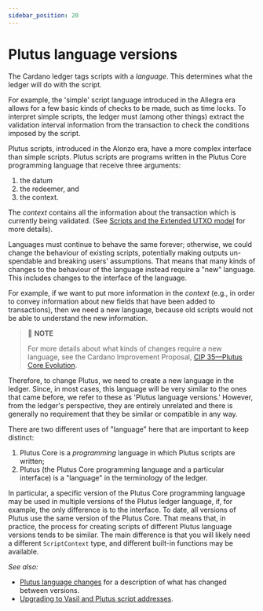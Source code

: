 ```yaml
---
sidebar_position: 20
---
```


# Plutus language versions

The Cardano ledger tags scripts with a *language*. 
This determines what the ledger will do with the script.

For example, the 'simple' script language introduced in the Allegra era allows for a few basic kinds of checks to be made, such as time locks. 
To interpret simple scripts, the ledger must (among other things) extract the validation interval information from the transaction to check the conditions imposed by the script.

Plutus scripts, introduced in the Alonzo era, have a more complex interface than simple scripts. 
Plutus scripts are programs written in the Plutus Core programming language that receive three arguments:

1. the datum
2. the redeemer, and
3. the context.

The *context* contains all the information about the transaction which is currently being validated. (See [Scripts and the Extended UTXO model](ledger.md#scripts-and-the-extended-utxo-model) for more details).

Languages must continue to behave the same forever; otherwise, we could change the behaviour of existing scripts, potentially making outputs un-spendable and breaking users' assumptions. 
That means that many kinds of changes to the behaviour of the language instead require a "new" language. 
This includes changes to the interface of the language.

For example, if we want to put more information in the *context* (e.g., in order to convey information about new fields that have been added to transactions), then we need a new language, because old scripts would not be able to understand the new information.

> :pushpin: **NOTE**
> 
> For more details about what kinds of changes require a new language, see the Cardano Improvement Proposal, [CIP 35&mdash;Plutus Core Evolution](https://cips.cardano.org/cips/cip35/).

Therefore, to change Plutus, we need to create a new language in the ledger. 
Since, in most cases, this language will be very similar to the ones that came before, we refer to these as 'Plutus language versions.'
However, from the ledger's perspective, they are entirely unrelated and there is generally no requirement that they be similar or compatible in any way.

There are two different uses of "language" here that are important to keep distinct:

1. Plutus Core is a *programming* language in which Plutus scripts are written;
2. Plutus (the Plutus Core programming language and a particular interface) is a "language" in the terminology of the ledger.

In particular, a specific version of the Plutus Core programming language may be used in multiple versions of the Plutus ledger language, if, for example, the only difference is to the interface. 
To date, all versions of Plutus use the same version of the Plutus Core. 
That means that, in practice, the process for creating scripts of different Plutus language versions tends to be similar. 
The main difference is that you will likely need a different `ScriptContext` type, and different
built-in functions may be available.

*See also:*

- [Plutus language changes](../reference/plutus-language-changes.md) for a description of what has changed between versions.
- [Upgrading to Vasil and Plutus script addresses](../reference/upgrade-vasil-plutus-script-addresses.md).
